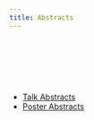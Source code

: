 ```yaml
---
title: Abstracts
---
```

<slot name="Events/GCC2013/Header" />

<br /><br />



<slot name="Events/GCC2013/LinkBox" />



<br /><br />

* [Talk Abstracts](/src/events/gcc2013/abstracts/talks/index.md)
* [Poster Abstracts](/src/events/gcc2013/abstracts/posters/index.md)

